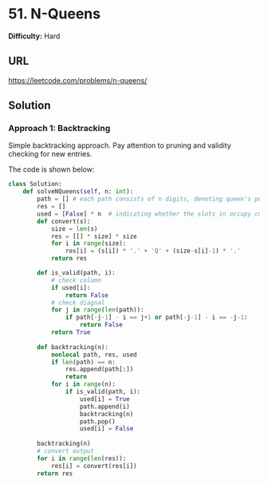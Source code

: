 # 51. N-Queens

**Difficulty:** Hard

## URL

https://leetcode.com/problems/n-queens/

## Solution

### Approach 1: Backtracking

Simple backtracking approach. Pay attention to pruning and validity checking for new entries.

The code is shown below:

```python
class Solution:
    def solveNQueens(self, n: int):
        path = [] # each path consists of n digits, denoting queen's position on each row
        res = []
        used = [False] * n  # indicating whether the slots in occupy column-wise
        def convert(s):
            size = len(s)
            res = [[] * size] * size
            for i in range(size):
                res[i] = (s[i]) * '.' + 'Q' + (size-s[i]-1) * '.'
            return res

        def is_valid(path, i):
            # check column
            if used[i]:
                return False
            # check diagnal
            for j in range(len(path)):
                if path[-j-1] - i == j+1 or path[-j-1] - i == -j-1:
                    return False
            return True
        
        def backtracking(n):
            nonlocal path, res, used
            if len(path) == n:
                res.append(path[:])
                return
            for i in range(n):
                if is_valid(path, i):
                    used[i] = True
                    path.append(i)
                    backtracking(n)
                    path.pop()
                    used[i] = False
            
        backtracking(n)
        # convert output
        for i in range(len(res)):
            res[i] = convert(res[i])
        return res
```
